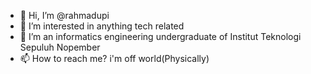 
- 👋 Hi, I’m @rahmadupi
- 👀 I’m interested in anything tech related
- :school: I’m an informatics engineering undergraduate of Institut Teknologi Sepuluh Nopember
- 📫 How to reach me? i'm off world(Physically)

<!---
rahmadupi/rahmadupi is a ✨ special ✨ repository because its `README.md` (this file) appears on your GitHub profile.
You can click the Preview link to take a look at your changes.
--->
